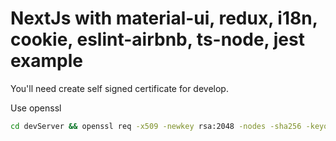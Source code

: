 # NextJs with material-ui, redux, i18n, cookie, eslint-airbnb, ts-node, jest example

You'll need create self signed certificate for develop. 

Use openssl

```sh
cd devServer && openssl req -x509 -newkey rsa:2048 -nodes -sha256 -keyout privateKey.key -out certificate.crt
```
